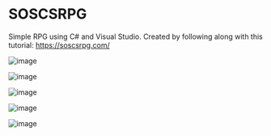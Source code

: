 # SOSCSRPG
Simple RPG using C# and Visual Studio.
Created by following along with this tutorial: https://soscsrpg.com/

![image](https://user-images.githubusercontent.com/31493506/181658160-e9d56b3e-bf43-44b7-a1bb-b360d4847c14.png)

![image](https://user-images.githubusercontent.com/31493506/181658129-b95a229e-972a-489c-a4f5-4631efaab9e6.png)

![image](https://user-images.githubusercontent.com/31493506/181658233-a7224523-696a-4266-a58d-0da1528a34e9.png)

![image](https://user-images.githubusercontent.com/31493506/182948150-293b0c92-5226-4672-9524-696064fe7617.png)

![image](https://user-images.githubusercontent.com/31493506/182963784-bf27f974-09a0-4147-bc50-901f1f05fc91.png)
